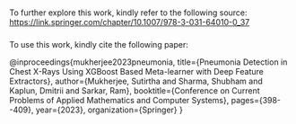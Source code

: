 ###
To further explore this work, kindly refer to the following source: https://link.springer.com/chapter/10.1007/978-3-031-64010-0_37
###
To use this work, kindly cite the following paper:

@inproceedings{mukherjee2023pneumonia,
  title={Pneumonia Detection in Chest X-Rays Using XGBoost Based Meta-learner with Deep Feature Extractors},
  author={Mukherjee, Sutirtha and Sharma, Shubham and Kaplun, Dmitrii and Sarkar, Ram},
  booktitle={Conference on Current Problems of Applied Mathematics and Computer Systems},
  pages={398--409},
  year={2023},
  organization={Springer}
}
